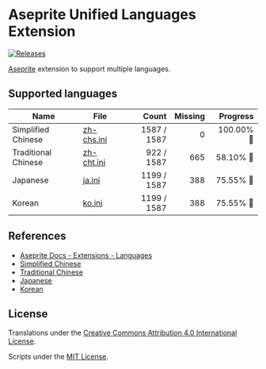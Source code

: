 # Aseprite Unified Languages Extension

[![Releases](https://img.shields.io/github/v/release/aseprite-quest/aseprite-unified-languages-extension)](https://github.com/aseprite-quest/aseprite-unified-languages-extension/releases)

[Aseprite](https://github.com/aseprite/aseprite) extension to support multiple languages.

## Supported languages

| Name | File | Count | Missing | Progress |
|---|---|---:|---:|---:|
| Simplified Chinese | [zh-chs.ini](data/zh-chs.ini) | 1587 / 1587 | 0 | 100.00% 🚩 |
| Traditional Chinese | [zh-cht.ini](data/zh-cht.ini) | 922 / 1587 | 665 | 58.10% 🚧 |
| Japanese | [ja.ini](data/ja.ini) | 1199 / 1587 | 388 | 75.55% 🚧 |
| Korean | [ko.ini](data/ko.ini) | 1199 / 1587 | 388 | 75.55% 🚧 |

## References

- [Aseprite Docs - Extensions - Languages](https://aseprite.org/docs/extensions/languages)
- [Simplified Chinese](https://github.com/J-11/Aseprite-Simplified-Chinese)
- [Traditional Chinese](https://github.com/chongx1an/Aseprite-TraditionalChineseExtension)
- [Japanese](https://wikiwiki.jp/aseprite/日本語化ファイルのダウンロード)
- [Korean](https://github.com/ImBada/Aseprite-Korean)

## License

Translations under the [Creative Commons Attribution 4.0 International License](data/package.json).

Scripts under the [MIT License](LICENSE).
